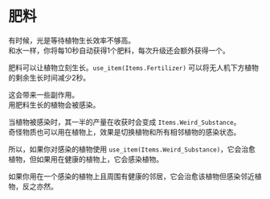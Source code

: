 # 肥料  
有时候，光是等待植物生长效率不够高。  
和水一样，你将每10秒自动获得1个肥料，每次升级还会额外获得一个。  

肥料可以让植物立刻生长。`use_item(Items.Fertilizer)` 可以将无人机下方植物的剩余生长时间减少2秒。  

这会带来一些副作用。  
用肥料生长的植物会被感染。  

当植物被感染时，其一半的产量在收获时会变成 `Items.Weird_Substance`。  
奇怪物质也可以用在植物上，效果是切换植物和所有相邻植物的感染状态。  

所以，如果你对感染的植物使用 `use_item(Items.Weird_Substance)`，它会治愈植物，但如果用在健康的植物上，它会感染植物。  

如果你用在一个感染的植物上且周围有健康的邻居，它会治愈该植物但感染邻近植物，反之亦然。